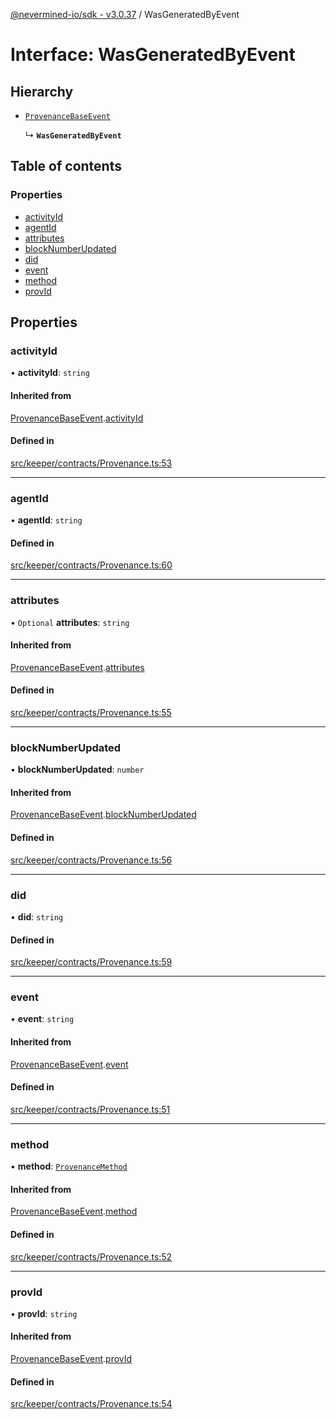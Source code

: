[@nevermined-io/sdk - v3.0.37](../code-reference.md) / WasGeneratedByEvent

# Interface: WasGeneratedByEvent

## Hierarchy

- [`ProvenanceBaseEvent`](ProvenanceBaseEvent.md)

  ↳ **`WasGeneratedByEvent`**

## Table of contents

### Properties

- [activityId](WasGeneratedByEvent.md#activityid)
- [agentId](WasGeneratedByEvent.md#agentid)
- [attributes](WasGeneratedByEvent.md#attributes)
- [blockNumberUpdated](WasGeneratedByEvent.md#blocknumberupdated)
- [did](WasGeneratedByEvent.md#did)
- [event](WasGeneratedByEvent.md#event)
- [method](WasGeneratedByEvent.md#method)
- [provId](WasGeneratedByEvent.md#provid)

## Properties

### activityId

• **activityId**: `string`

#### Inherited from

[ProvenanceBaseEvent](ProvenanceBaseEvent.md).[activityId](ProvenanceBaseEvent.md#activityid)

#### Defined in

[src/keeper/contracts/Provenance.ts:53](https://github.com/nevermined-io/sdk-js/blob/414db5fba135665acbeecfc29b3292c8e9044af7/src/keeper/contracts/Provenance.ts#L53)

---

### agentId

• **agentId**: `string`

#### Defined in

[src/keeper/contracts/Provenance.ts:60](https://github.com/nevermined-io/sdk-js/blob/414db5fba135665acbeecfc29b3292c8e9044af7/src/keeper/contracts/Provenance.ts#L60)

---

### attributes

• `Optional` **attributes**: `string`

#### Inherited from

[ProvenanceBaseEvent](ProvenanceBaseEvent.md).[attributes](ProvenanceBaseEvent.md#attributes)

#### Defined in

[src/keeper/contracts/Provenance.ts:55](https://github.com/nevermined-io/sdk-js/blob/414db5fba135665acbeecfc29b3292c8e9044af7/src/keeper/contracts/Provenance.ts#L55)

---

### blockNumberUpdated

• **blockNumberUpdated**: `number`

#### Inherited from

[ProvenanceBaseEvent](ProvenanceBaseEvent.md).[blockNumberUpdated](ProvenanceBaseEvent.md#blocknumberupdated)

#### Defined in

[src/keeper/contracts/Provenance.ts:56](https://github.com/nevermined-io/sdk-js/blob/414db5fba135665acbeecfc29b3292c8e9044af7/src/keeper/contracts/Provenance.ts#L56)

---

### did

• **did**: `string`

#### Defined in

[src/keeper/contracts/Provenance.ts:59](https://github.com/nevermined-io/sdk-js/blob/414db5fba135665acbeecfc29b3292c8e9044af7/src/keeper/contracts/Provenance.ts#L59)

---

### event

• **event**: `string`

#### Inherited from

[ProvenanceBaseEvent](ProvenanceBaseEvent.md).[event](ProvenanceBaseEvent.md#event)

#### Defined in

[src/keeper/contracts/Provenance.ts:51](https://github.com/nevermined-io/sdk-js/blob/414db5fba135665acbeecfc29b3292c8e9044af7/src/keeper/contracts/Provenance.ts#L51)

---

### method

• **method**: [`ProvenanceMethod`](../enums/ProvenanceMethod.md)

#### Inherited from

[ProvenanceBaseEvent](ProvenanceBaseEvent.md).[method](ProvenanceBaseEvent.md#method)

#### Defined in

[src/keeper/contracts/Provenance.ts:52](https://github.com/nevermined-io/sdk-js/blob/414db5fba135665acbeecfc29b3292c8e9044af7/src/keeper/contracts/Provenance.ts#L52)

---

### provId

• **provId**: `string`

#### Inherited from

[ProvenanceBaseEvent](ProvenanceBaseEvent.md).[provId](ProvenanceBaseEvent.md#provid)

#### Defined in

[src/keeper/contracts/Provenance.ts:54](https://github.com/nevermined-io/sdk-js/blob/414db5fba135665acbeecfc29b3292c8e9044af7/src/keeper/contracts/Provenance.ts#L54)
